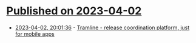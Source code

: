 # [Published on 2023-04-02](index.md)

* [2023-04-02, 20:01:36](https://lobste.rs/s/rgmlxm/tramline_release_coordination_platform) - [Tramline - release coordination platform, just for mobile apps](https://tramline.app)
